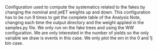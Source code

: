 Configuration used to compute the systematics related to the fakes by changing the nominal and jetET weights up and down.
This configuration has to be run 9 times to get the complete table of the Analysis Note, changing each time the output directory and the weight applied in the samples.py file. We only run on the fake trees and using the WW configuration.
We are only interested in the number of yields so the only variable we draw is events in this case. We only plot the em in the 0 and 1j bin case.